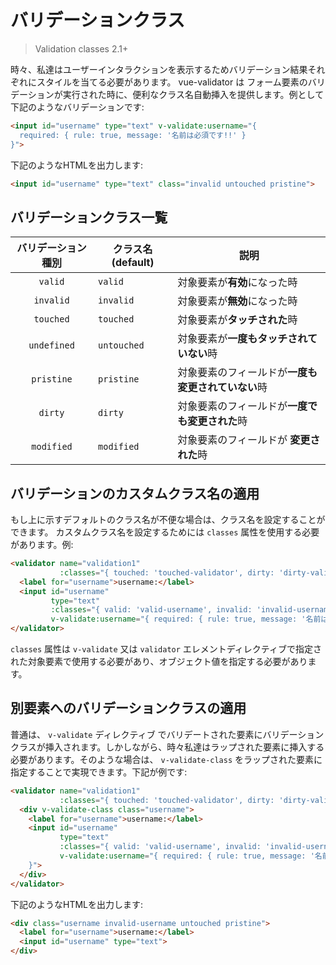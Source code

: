 # バリデーションクラス

>Validation classes 2.1+

時々、私達はユーザーインタラクションを表示するためバリデーション結果それぞれにスタイルを当てる必要があります。 vue-validator は フォーム要素のバリデーションが実行された時に、便利なクラス名自動挿入を提供します。例として下記のようなバリデーションです:

```html
<input id="username" type="text" v-validate:username="{
  required: { rule: true, message: '名前は必須です!!' }
}">
```

下記のようなHTMLを出力します:

```html
<input id="username" type="text" class="invalid untouched pristine">
```

## バリデーションクラス一覧
| バリデーション種別 | クラス名 (default) | 説明|
|:---:|---|---|
| `valid` | `valid` | 対象要素が**有効**になった時 |
| `invalid` | `invalid` | 対象要素が**無効**になった時 |
| `touched` | `touched` | 対象要素が**タッチされた**時 |
| `undefined` | `untouched` | 対象要素が**一度もタッチされていない**時 |
| `pristine` | `pristine` | 対象要素のフィールドが**一度も変更されていない**時 |
| `dirty` | `dirty` | 対象要素のフィールドが**一度でも変更された**時 |
| `modified` | `modified` | 対象要素のフィールドが **変更された**時 |

## バリデーションのカスタムクラス名の適用 
もし上に示すデフォルトのクラス名が不便な場合は、クラス名を設定することができます。 カスタムクラス名を設定するためには `classes` 属性を使用する必要があります。例:

```html
<validator name="validation1" 
           :classes="{ touched: 'touched-validator', dirty: 'dirty-validator' }">
  <label for="username">username:</label>
  <input id="username" 
         type="text" 
         :classes="{ valid: 'valid-username', invalid: 'invalid-username' }" 
         v-validate:username="{ required: { rule: true, message: '名前は必須です!!' } }">
</validator>
```

`classes` 属性は `v-validate` 又は `validator` エレメントディレクティブで指定された対象要素で使用する必要があり、オブジェクト値を指定する必要があります。 

## 別要素へのバリデーションクラスの適用

普通は、 `v-validate` ディレクティブ でバリデートされた要素にバリデーションクラスが挿入されます。しかしながら、時々私達はラップされた要素に挿入する必要があります。そのような場合は、 `v-validate-class` をラップされた要素に指定することで実現できます。下記が例です:


```html
<validator name="validation1" 
           :classes="{ touched: 'touched-validator', dirty: 'dirty-validator' }">
  <div v-validate-class class="username">
    <label for="username">username:</label>
    <input id="username" 
           type="text" 
           :classes="{ valid: 'valid-username', invalid: 'invalid-username' }" 
           v-validate:username="{ required: { rule: true, message: '名前は必須です!!' }
    }">
  </div>
</validator>
```

下記のようなHTMLを出力します:

```html
<div class="username invalid-username untouched pristine">
  <label for="username">username:</label>
  <input id="username" type="text">
</div>
```

